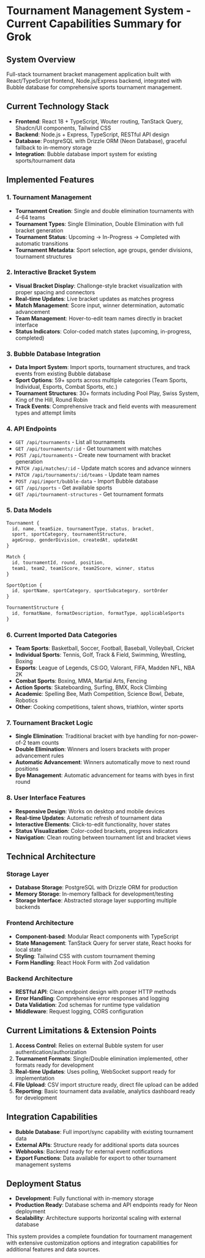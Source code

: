 # Tournament Management System - Current Capabilities Summary for Grok

## System Overview
Full-stack tournament bracket management application built with React/TypeScript frontend, Node.js/Express backend, integrated with Bubble database for comprehensive sports tournament management.

## Current Technology Stack
- **Frontend**: React 18 + TypeScript, Wouter routing, TanStack Query, Shadcn/UI components, Tailwind CSS
- **Backend**: Node.js + Express, TypeScript, RESTful API design
- **Database**: PostgreSQL with Drizzle ORM (Neon Database), graceful fallback to in-memory storage
- **Integration**: Bubble database import system for existing sports/tournament data

## Implemented Features

### 1. Tournament Management
- **Tournament Creation**: Single and double elimination tournaments with 4-64 teams
- **Tournament Types**: Single Elimination, Double Elimination with full bracket generation
- **Tournament Status**: Upcoming → In-Progress → Completed with automatic transitions
- **Tournament Metadata**: Sport selection, age groups, gender divisions, tournament structures

### 2. Interactive Bracket System
- **Visual Bracket Display**: Challonge-style bracket visualization with proper spacing and connectors
- **Real-time Updates**: Live bracket updates as matches progress
- **Match Management**: Score input, winner determination, automatic advancement
- **Team Management**: Hover-to-edit team names directly in bracket interface
- **Status Indicators**: Color-coded match states (upcoming, in-progress, completed)

### 3. Bubble Database Integration
- **Data Import System**: Import sports, tournament structures, and track events from existing Bubble database
- **Sport Options**: 59+ sports across multiple categories (Team Sports, Individual, Esports, Combat Sports, etc.)
- **Tournament Structures**: 30+ formats including Pool Play, Swiss System, King of the Hill, Round Robin
- **Track Events**: Comprehensive track and field events with measurement types and attempt limits

### 4. API Endpoints
- `GET /api/tournaments` - List all tournaments
- `GET /api/tournaments/:id` - Get tournament with matches
- `POST /api/tournaments` - Create new tournament with bracket generation
- `PATCH /api/matches/:id` - Update match scores and advance winners
- `PATCH /api/tournaments/:id/teams` - Update team names
- `POST /api/import/bubble-data` - Import Bubble database
- `GET /api/sports` - Get available sports
- `GET /api/tournament-structures` - Get tournament formats

### 5. Data Models
```typescript
Tournament {
  id, name, teamSize, tournamentType, status, bracket,
  sport, sportCategory, tournamentStructure, 
  ageGroup, genderDivision, createdAt, updatedAt
}

Match {
  id, tournamentId, round, position,
  team1, team2, team1Score, team2Score, winner, status
}

SportOption {
  id, sportName, sportCategory, sportSubcategory, sortOrder
}

TournamentStructure {
  id, formatName, formatDescription, formatType, applicableSports
}
```

### 6. Current Imported Data Categories
- **Team Sports**: Basketball, Soccer, Football, Baseball, Volleyball, Cricket
- **Individual Sports**: Tennis, Golf, Track & Field, Swimming, Wrestling, Boxing
- **Esports**: League of Legends, CS:GO, Valorant, FIFA, Madden NFL, NBA 2K
- **Combat Sports**: Boxing, MMA, Martial Arts, Fencing
- **Action Sports**: Skateboarding, Surfing, BMX, Rock Climbing
- **Academic**: Spelling Bee, Math Competition, Science Bowl, Debate, Robotics
- **Other**: Cooking competitions, talent shows, triathlon, winter sports

### 7. Tournament Bracket Logic
- **Single Elimination**: Traditional bracket with bye handling for non-power-of-2 team counts
- **Double Elimination**: Winners and losers brackets with proper advancement rules
- **Automatic Advancement**: Winners automatically move to next round positions
- **Bye Management**: Automatic advancement for teams with byes in first round

### 8. User Interface Features
- **Responsive Design**: Works on desktop and mobile devices
- **Real-time Updates**: Automatic refresh of tournament data
- **Interactive Elements**: Click-to-edit functionality, hover states
- **Status Visualization**: Color-coded brackets, progress indicators
- **Navigation**: Clean routing between tournament list and bracket views

## Technical Architecture

### Storage Layer
- **Database Storage**: PostgreSQL with Drizzle ORM for production
- **Memory Storage**: In-memory fallback for development/testing
- **Storage Interface**: Abstracted storage layer supporting multiple backends

### Frontend Architecture
- **Component-based**: Modular React components with TypeScript
- **State Management**: TanStack Query for server state, React hooks for local state
- **Styling**: Tailwind CSS with custom tournament theming
- **Form Handling**: React Hook Form with Zod validation

### Backend Architecture
- **RESTful API**: Clean endpoint design with proper HTTP methods
- **Error Handling**: Comprehensive error responses and logging
- **Data Validation**: Zod schemas for runtime type validation
- **Middleware**: Request logging, CORS configuration

## Current Limitations & Extension Points
1. **Access Control**: Relies on external Bubble system for user authentication/authorization
2. **Tournament Formats**: Single/Double elimination implemented, other formats ready for development
3. **Real-time Updates**: Uses polling, WebSocket support ready for implementation
4. **File Upload**: CSV import structure ready, direct file upload can be added
5. **Reporting**: Basic tournament data available, analytics dashboard ready for development

## Integration Capabilities
- **Bubble Database**: Full import/sync capability with existing tournament data
- **External APIs**: Structure ready for additional sports data sources
- **Webhooks**: Backend ready for external event notifications
- **Export Functions**: Data available for export to other tournament management systems

## Deployment Status
- **Development**: Fully functional with in-memory storage
- **Production Ready**: Database schema and API endpoints ready for Neon deployment
- **Scalability**: Architecture supports horizontal scaling with external database

This system provides a complete foundation for tournament management with extensive customization options and integration capabilities for additional features and data sources.